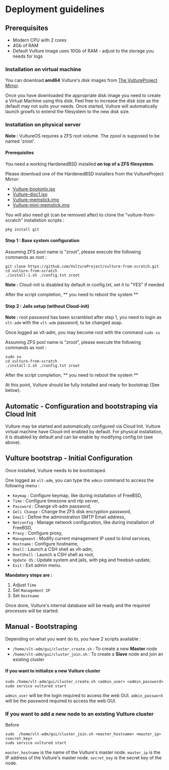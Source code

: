 # Deployment guidelines

## Prerequisites

- Modern CPU with 2 cores
- 4Gb of RAM
- Default Vulture image uses 10Gb of RAM - adjust to the storage you needs for logs

### Installation on virtual machine

You can download **amd64** Vulture's disk images from [The VultureProject Mirror](http://hbsd.vultureproject.org/13-stable/amd64/amd64/BUILD-LATEST/).

Once you have downloaded the appropriate disk image you need to create a Virtual Machine using this disk. Feel free to increase the disk size as the default may not suits your needs. Once started, Vulture will automatically launch growfs to extend the filesystem to the new disk size.

### Installation on physical server

**Note :** VultureOS requires a ZFS root volume. The zpool is supposed to be named 'zroot'.

#### Prerequisites

You need a working HardenedBSD installed **on top of a ZFS filesystem**.

Please download one of the HardenedBSD installers from the VultureProject Mirror:

 - [Vulture-bootonly.iso](http://hbsd.vultureproject.org/13-stable/amd64/amd64/BUILD-LATEST/Vulture-bootonly.iso)
 - [Vulture-disc1.iso](http://hbsd.vultureproject.org/13-stable/amd64/amd64/BUILD-LATEST/Vulture-disc1.iso)
 - [Vulture-memstick.img](http://hbsd.vultureproject.org/13-stable/amd64/amd64/BUILD-LATEST/Vulture-memstick.img)
 - [Vulture-mini-memstick.img](http://hbsd.vultureproject.org/13-stable/amd64/amd64/BUILD-LATEST/Vulture-mini-memstick.img)

You will also need git (can be removed after) to clone the "vulture-from-scratch" installation scripts :
```
pkg install git
```

#### Step 1 : Base system configuration

Assuming ZFS pool name is "zroot", please execute the following commands as root :
```
git clone https://github.com/VultureProject/vulture-from-scratch.git
cd vulture-from-scratch
./install-1.sh ./config.txt zroot
```

**Note :** Cloud-init is disabled by default in config.txt, set it to "YES" if needed

After the script completion, ** you need to reboot the system **

#### Step 2 : Jails setup (without Cloud-init)

**Note :** root password has been scrambled after step 1, you need to login as `vlt-adm` with the `vlt-adm` password, to be changed asap.

Once logged as vlt-adm, you may become root with the command `sudo su`

Assuming ZFS pool name is "zroot", please execute the following commands as root :
```
sudo su
cd vulture-from-scratch
./install-2.sh ./config.txt zroot
```

After the script completion, ** you need to reboot the system **

At this point, Vulture should be fully installed and ready for bootstrap (See below).


## Automatic - Configuration and bootstraping via Cloud Init

Vulture may be started and automatically configured via Cloud Init.
Vulture virtual machine have Cloud-init enabled by default. For physical installation, it is disabled by default and can be enable by modifying config.txt (see above).


## Vulture bootstrap - Initial Configuration

Once installed, Vulture needs to be bootstraped.

One logged as `vlt-adm`, you can type the `admin` command to access the following menu :

 - `Keymap` : Configure keymap, like during installation of FreeBSD,
 - `Time` : Configure timezone and ntp server,
 - `Password` : Change vlt-adm password,
 - `Geli Change` : Change the ZFS disk encryption password,
 - `Email` : Define the administration SMTP Email address,
 - `Netconfig` : Manage network configuration, like during installation of FreeBSD,
 - `Proxy` : Configure proxy,
 - `Management` : Modify current management IP used to bind services,
 - `Hostname` : Configure hostname,
 - `Shell` : Launch a CSH shell as vlt-adm,
 - `RootShell` : Launch a CSH shell as root,
 - `Update OS` : Update system and jails, with pkg and freebsd-update,
 - `Exit` : Exit admin menu.

**Mandatory steps are :**

1. Adjust `Time`
2. Set `Management IP`
3. Set `Hostname`

Once done, Vulture's internal database will be ready and the required processes will be started.

## Manual - Bootstraping

Depending on what you want do to, you have 2 scripts available :
 - `/home/vlt-adm/gui/cluster_create.sh` : To create a new **Master** node
 - `/home/vlt-adm/gui/cluster_join.sh` : To create a **Slave** node and join an existing cluster

#### If you want to initialize a new Vulture cluster

```
sudo /home/vlt-adm/gui/cluster_create.sh <admin_user> <admin_password>
sudo service vultured start
```
`admin_user` will be the login required to access the web GUI.
`admin_password` will be the password required to access the web GUI.


### If you want to add a new node to an existing Vulture cluster

Before

```
sudo  /home/vlt-adm/gui/cluster_join.sh <master_hostname> <master_ip> <secret_key>
sudo service vultured start
```
`master_hostname` is the name of the Vulture's master node.
`master_ip`  is the IP address of the Vulture's master node.
`secret_key` is the secret key of the node.


